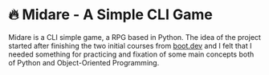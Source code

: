 # :fire: Midare - A Simple CLI Game
Midare is a CLI simple game, a RPG based in Python. The idea of the project started after finishing the two initial courses from [boot.dev](https://www.boot.dev/) and I felt that I needed something for practicing and fixation of some main concepts both of Python and Object-Oriented Programming.
